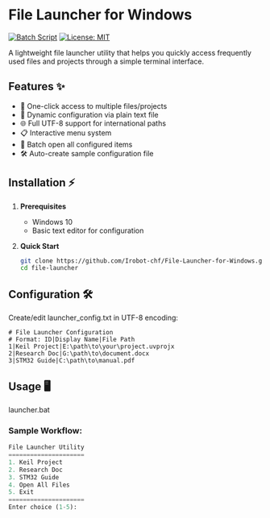 # File Launcher for Windows

[![Batch Script](https://img.shields.io/badge/Made%20With-Batch%20Script-blue.svg)](https://en.wikipedia.org/wiki/Batch_file) [![License: MIT](https://img.shields.io/badge/License-MIT-yellow.svg)](https://opensource.org/licenses/MIT)

A lightweight file launcher utility that helps you quickly access frequently used files and projects through a simple terminal interface.

## Features ✨

- 🚀 One-click access to multiple files/projects
- 📂 Dynamic configuration via plain text file
- 🌐 Full UTF-8 support for international paths
- 📋 Interactive menu system
- 🔄 Batch open all configured items
- 🛠️ Auto-create sample configuration file

## Installation ⚡

1. **Prerequisites**
   - Windows 10
   - Basic text editor for configuration

2. **Quick Start**
   ```bash
   git clone https://github.com/Irobot-chf/File-Launcher-for-Windows.git
   cd file-launcher
## Configuration 🛠️
Create/edit launcher_config.txt in UTF-8 encoding:
```
# File Launcher Configuration
# Format: ID|Display Name|File Path
1|Keil Project|E:\path\to\your\project.uvprojx
2|Research Doc|G:\path\to\document.docx
3|STM32 Guide|C:\path\to\manual.pdf
```
## Usage 🖥️
launcher.bat

### Sample Workflow:
```python
File Launcher Utility
=====================
1. Keil Project
2. Research Doc
3. STM32 Guide
4. Open All Files
5. Exit
=====================
Enter choice (1-5):



